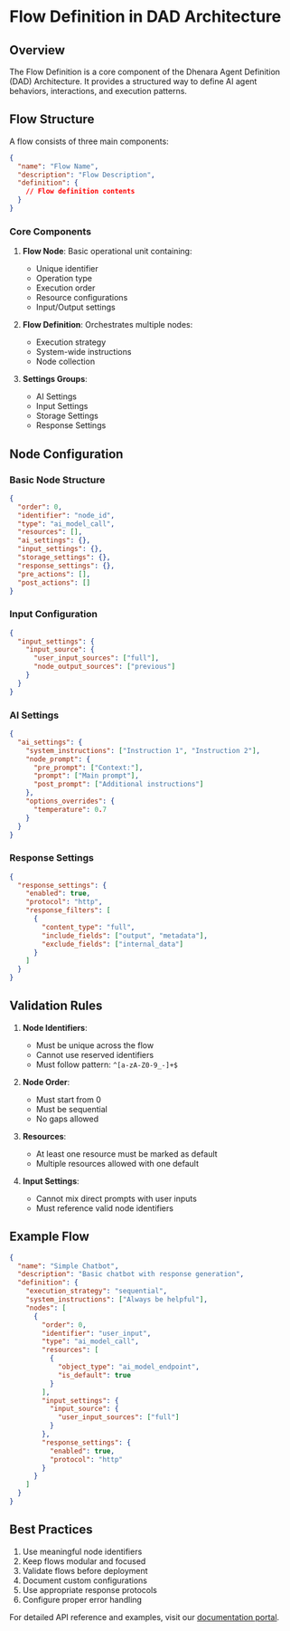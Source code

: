 # Flow Definition in DAD Architecture

## Overview

The Flow Definition is a core component of the Dhenara Agent Definition (DAD) Architecture. It provides a structured way to define AI agent behaviors, interactions, and execution patterns.

## Flow Structure

A flow consists of three main components:

```json
{
  "name": "Flow Name",
  "description": "Flow Description",
  "definition": {
    // Flow definition contents
  }
}
```

### Core Components

1. **Flow Node**: Basic operational unit containing:

   - Unique identifier
   - Operation type
   - Execution order
   - Resource configurations
   - Input/Output settings

2. **Flow Definition**: Orchestrates multiple nodes:

   - Execution strategy
   - System-wide instructions
   - Node collection

3. **Settings Groups**:
   - AI Settings
   - Input Settings
   - Storage Settings
   - Response Settings

## Node Configuration

### Basic Node Structure

```json
{
  "order": 0,
  "identifier": "node_id",
  "type": "ai_model_call",
  "resources": [],
  "ai_settings": {},
  "input_settings": {},
  "storage_settings": {},
  "response_settings": {},
  "pre_actions": [],
  "post_actions": []
}
```

### Input Configuration

```json
{
  "input_settings": {
    "input_source": {
      "user_input_sources": ["full"],
      "node_output_sources": ["previous"]
    }
  }
}
```

### AI Settings

```json
{
  "ai_settings": {
    "system_instructions": ["Instruction 1", "Instruction 2"],
    "node_prompt": {
      "pre_prompt": ["Context:"],
      "prompt": ["Main prompt"],
      "post_prompt": ["Additional instructions"]
    },
    "options_overrides": {
      "temperature": 0.7
    }
  }
}
```

### Response Settings

```json
{
  "response_settings": {
    "enabled": true,
    "protocol": "http",
    "response_filters": [
      {
        "content_type": "full",
        "include_fields": ["output", "metadata"],
        "exclude_fields": ["internal_data"]
      }
    ]
  }
}
```

## Validation Rules

1. **Node Identifiers**:

   - Must be unique across the flow
   - Cannot use reserved identifiers
   - Must follow pattern: `^[a-zA-Z0-9_-]+$`

2. **Node Order**:

   - Must start from 0
   - Must be sequential
   - No gaps allowed

3. **Resources**:

   - At least one resource must be marked as default
   - Multiple resources allowed with one default

4. **Input Settings**:
   - Cannot mix direct prompts with user inputs
   - Must reference valid node identifiers

## Example Flow

```json
{
  "name": "Simple Chatbot",
  "description": "Basic chatbot with response generation",
  "definition": {
    "execution_strategy": "sequential",
    "system_instructions": ["Always be helpful"],
    "nodes": [
      {
        "order": 0,
        "identifier": "user_input",
        "type": "ai_model_call",
        "resources": [
          {
            "object_type": "ai_model_endpoint",
            "is_default": true
          }
        ],
        "input_settings": {
          "input_source": {
            "user_input_sources": ["full"]
          }
        },
        "response_settings": {
          "enabled": true,
          "protocol": "http"
        }
      }
    ]
  }
}
```

## Best Practices

1. Use meaningful node identifiers
2. Keep flows modular and focused
3. Validate flows before deployment
4. Document custom configurations
5. Use appropriate response protocols
6. Configure proper error handling

For detailed API reference and examples, visit our [documentation portal](https://docs.dhenara.io).

